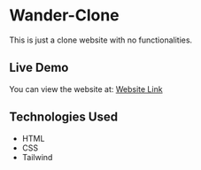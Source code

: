 # Wander-Clone

This is just a clone website with no functionalities.

## Live Demo

You can view the website at: [Website Link](https://wander-clone.netlify.app/)

## Technologies Used

- HTML
- CSS
- Tailwind
